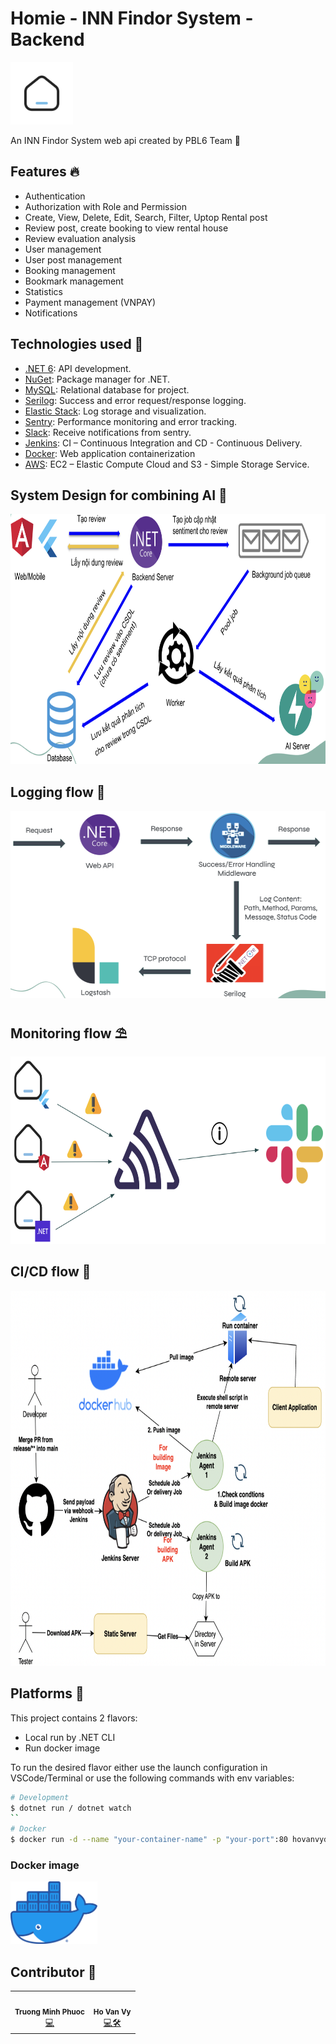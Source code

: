 # Homie - INN Findor System - Backend

<img alt="logo.png" src=".github/img/logo.png" height="100" width="100"/>

An INN Findor System web api created by PBL6 Team 🤖

## Features 🔥

- Authentication
- Authorization with Role and Permission
- Create, View, Delete, Edit, Search, Filter, Uptop Rental post
- Review post, create booking to view rental house
- Review evaluation analysis
- User management
- User post management
- Booking management
- Bookmark management
- Statistics
- Payment management (VNPAY)
- Notifications

## Technologies used 💪

- [.NET 6](https://dotnet.microsoft.com/en-us/download/dotnet/6.0): API development.
- [NuGet](https://www.nuget.org/): Package manager for .NET.
- [MySQL](https://www.mysql.com/): Relational database for project.
- [Serilog](https://serilog.net/): Success and error request/response logging.
- [Elastic Stack](https://www.elastic.co/elastic-stack/): Log storage and visualization.
- [Sentry](https://sentry.io/): Performance monitoring and error tracking.
- [Slack](https://slack.com/): Receive notifications from sentry.
- [Jenkins](https://www.jenkins.io/): CI – Continuous Integration and CD - Continuous Delivery.
- [Docker](https://www.docker.com/): Web application containerization
- [AWS](https://aws.amazon.com/): EC2 – Elastic Compute Cloud and S3 - Simple Storage Service.

## System Design for combining AI ️🎨

<img alt="system-design.png" src=".github/img/flow.png" height="400"/>

## Logging flow ️🌈

<img alt="logging.png" src=".github/img/logging.png" height="300"/>

## Monitoring flow ️⛱️

<img alt="monitoring.png" src=".github/img/monitoring.png" height="300"/>

## CI/CD flow ️🌟

<img alt="cicd.png" src=".github/img/cicd.png" height="600"/>

## Platforms 🚀

This project contains 2 flavors:

- Local run by .NET CLI
- Run docker image

To run the desired flavor either use the launch configuration in VSCode/Terminal or use the following commands with env variables:

```sh
# Development
$ dotnet run / dotnet watch
``
# Docker
$ docker run -d --name "your-container-name" -p "your-port":80 hovanvydut/pbl6-be-monolithic
```

### Docker image

<a href='https://hub.docker.com/r/hovanvydut/pbl6-be-monolithic'>
<img alt='Get image on docker hub' src='.github/img/docker.png' height="100"/></a>


## Contributor 🌟

<table>
  <tr>
    <td align="center"><img src="https://avatars.githubusercontent.com/u/65323507?v=4" width="100px;" alt=""/><br /><sub><b>Truong Minh Phuoc</b></sub></a><br /><a href="https://github.com/hovanvydut/pbl6-be-monolithic/commits?author=phuocleoceo" title="Backend Dev">💻</a> 
    <td align="center"><img src="https://avatars.githubusercontent.com/u/54426113?v=4" width="100px;" alt=""/><br /><sub><b>Ho Van Vy</b></sub></a><br /><a href="https://github.com/hovanvydut/pbl6-be-monolithic/commits?author=hovanvydut" title="Backend Dev & Devops">💻🛠</a>
</tr>

</table>